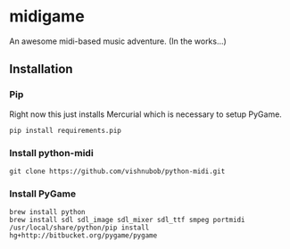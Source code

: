 # midigame

An awesome midi-based music adventure. (In the works...)

## Installation

### Pip

Right now this just installs Mercurial which is necessary to setup PyGame.

    pip install requirements.pip

### Install python-midi

    git clone https://github.com/vishnubob/python-midi.git

### Install PyGame

    brew install python
    brew install sdl sdl_image sdl_mixer sdl_ttf smpeg portmidi
    /usr/local/share/python/pip install hg+http://bitbucket.org/pygame/pygame